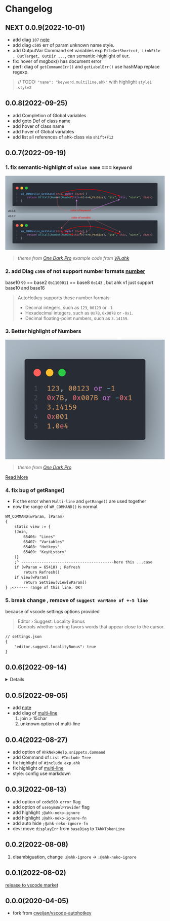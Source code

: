 # Changelog

## NEXT 0.0.9(2022-10-01)

- add diag `107` [note](https://github.com/CoffeeChaton/vscode-autohotkey-NekoHelp/tree/master/note#diag107)
- add diag `c505` err of param unknown name style.
- add OutputVar Command set variables exp `FileGetShortcut, LinkFile , OutTarget, OutDir ...`, can semantic-highlight of `Out`.
- fix: hover of msgbox() has document error
- perf: diag of `getCommandErr()` and `getLabelErr()` use hashMap replace regexp.

> // TODO: `"name": "keyword.multiline.ahk"` with highlight `style1` `style2` </br>

## 0.0.8(2022-09-25)

- add Completion of Global variables
- add goto Def of class name
- add hover of class name
- add hover of Global variables
- add list all references of ahk-class via `shift+F12`

## 0.0.7(2022-09-19)

### 1. fix semantic-highlight of `value name` === `keyword`

![img](image/CHANGELOG/v0-0-7-fix-semantic-highlight.png)

> _theme from [One Dark Pro](https://marketplace.visualstudio.com/items?itemName=zhuangtongfa.Material-theme)
> example code from [VA.ahk](https://github.com/ahkscript/VistaAudio/blob/master/VA.ahk#L465)_

### 2. add Diag `c506` of not support number formats [number](https://www.autohotkey.com/docs/Concepts.htm#numbers)

base10 `99` == base2 `0b1100011` == base8 `0o143` , but ahk v1 just support base10 and base16

> AutoHotkey supports these number formats:
>
> - Decimal integers, such as `123`, `00123` or `-1`.
> - Hexadecimal integers, such as `0x7B`, `0x007B` or `-0x1`.
> - Decimal floating-point numbers, such as `3.14159`.

### 3. Better highlight of Numbers

![img](image/CHANGELOG/v0-0-7-highlight-of-Numbers.png)

> _theme from [One Dark Pro](https://marketplace.visualstudio.com/items?itemName=zhuangtongfa.Material-theme)_

[Read More](./README.md#better-highlight-of-numbers)

### 4. fix bug of getRange()

- Fix the error when `Multi-line` and `getRange()` are used together
- now the range of `WM_COMMAND()` is normal.

```ahk
WM_COMMAND(wParam, lParam)
{
    static view := {
    (Join,
        65406: "Lines"
        65407: "Variables"
        65408: "Hotkeys"
        65409: "KeyHistory"
    )}
    ;^ -----------------------------------------here this ...case
    if (wParam = 65410) ; Refresh
        return Refresh()
    if view[wParam]
        return SetView(view[wParam])
} ;<------ range of this line. OK!
```

### 5. break change , remove of `suggest varName of +-5 line`

because of vscode.settings options provided

> Editor › Suggest: Locality Bonus </br>
> Controls whether sorting favors words that appear close to the cursor.

```jsonc
// settings.json
{
    "editor.suggest.localityBonus": true
}
```

## 0.0.6(2022-09-14)

<details>

- add Diag `c302` of `Function name too long, name len > (255 -2) characters.`
- add Diag `c505` of `param parsed Error -> unknown style`
- add Completion of `#Include`
  ![Completion of Include](image/Completion_Include.gif)

- Fix: highlight of number
- Fix: hover of `#Include`
- Fix: until neko-help activate then show `explorer/context`
- Fix: add ahk-doc type color

```js
/**
 * @param {Object} options some msg
 *         ^ Fix: add ahk-doc type color
 */
```

</details>

## 0.0.5(2022-09-05)

- add [note](./note/README.md)
- add diag of [multi-line](https://www.autohotkey.com/docs/Scripts.htm#continuation)
  1. join > 15char
  2. unknown option of multi-line

## 0.0.4(2022-08-27)

- add option of `AhkNekoHelp.snippets.Command`
- add Command of `List #Include Tree`
- fix highlight of `#include exp.ahk`
- fix highlight of [multi-line](https://www.autohotkey.com/docs/Scripts.htm#continuation)
- style: config use markdown

## 0.0.3(2022-08-13)

- add option of `code500 error` flag
- add option of `useSymBolProvider` flag
- add highlight `;@ahk-neko-ignore`
- add highlight `;@ahk-neko-ignore-fn`
- add auto hide `;@ahk-neko-ignore-fn`
- dev: move `displayErr` from `baseDiag` to `TAhkTokenLine`

## 0.0.2(2022-08-08)

1. disambiguation, change `;@ahk-ignore` -> `;@ahk-neko-ignore`

## 0.0.1(2022-08-02)

[release to vscode market](https://marketplace.visualstudio.com/items?itemName=cat1122.vscode-autohotkey-neko-help)

## 0.0.0(2020-04-05)

- fork from [cweijan/vscode-autohotkey](https://github.com/cweijan/vscode-autohotkey)
